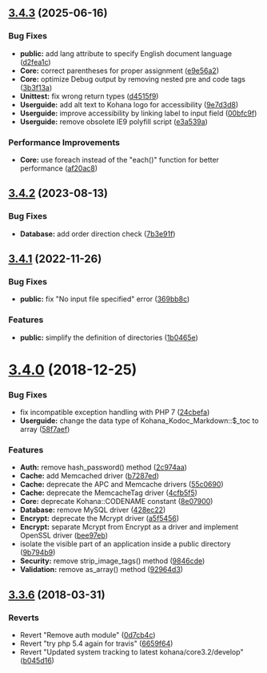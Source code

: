 ## [3.4.3](https://github.com/kilofox/kohana/compare/v3.4.2...v3.4.3) (2025-06-16)


### Bug Fixes

* **public:** add lang attribute to specify English document language ([d2fea1c](https://github.com/kilofox/kohana/commit/d2fea1c4fb6dbcd51610f65450fe7927b037fcb7))
* **Core:** correct parentheses for proper assignment ([e9e56a2](https://github.com/kilofox/kohana/commit/e9e56a29bc58f5dd741bb603cb9531b79a0b2f8f))
* **Core:** optimize Debug output by removing nested pre and code tags ([3b3f13a](https://github.com/kilofox/kohana/commit/3b3f13afc71d2874eba153c640c38e1a3399d59f))
* **Unittest:** fix wrong return types ([d4515f9](https://github.com/kilofox/kohana/commit/d4515f91199ce6a92436f50d061e724fd11dbc62))
* **Userguide:** add alt text to Kohana logo for accessibility ([9e7d3d8](https://github.com/kilofox/kohana/commit/9e7d3d841d0939000f5e8eabaae11ff5b0c50ab9))
* **Userguide:** improve accessibility by linking label to input field ([00bfc9f](https://github.com/kilofox/kohana/commit/00bfc9f7a996f10a27f58dbf9ed2f43ca7a5c3c2))
* **Userguide:** remove obsolete IE9 polyfill script ([e3a539a](https://github.com/kilofox/kohana/commit/e3a539af31700a36cfcdc46094c5cc0857841d9e))


### Performance Improvements

* **Core:** use foreach instead of the "each()" function for better performance ([af20ac8](https://github.com/kilofox/kohana/commit/af20ac86f4dd7e675e698f462fb51a6dd9c14670))



## [3.4.2](https://github.com/kilofox/kohana/compare/v3.4.1...v3.4.2) (2023-08-13)


### Bug Fixes

* **Database:** add order direction check ([7b3e91f](https://github.com/kilofox/kohana/commit/7b3e91f4f82a55fbe80628a62bc9d25d55df404e))



## [3.4.1](https://github.com/kilofox/kohana/compare/v3.4.0...v3.4.1) (2022-11-26)


### Bug Fixes

* **public:** fix "No input file specified" error ([369bb8c](https://github.com/kilofox/kohana/commit/369bb8c353334594e30498b4ae26b8f4c20ae6cd))


### Features

* **public:** simplify the definition of directories ([1b0465e](https://github.com/kilofox/kohana/commit/1b0465e573bca4cebf1408b576b3884d8bec0ea4))



# [3.4.0](https://github.com/kilofox/kohana/compare/v3.3.6...v3.4.0) (2018-12-25)


### Bug Fixes

* fix incompatible exception handling with PHP 7 ([24cbefa](https://github.com/kilofox/kohana/commit/24cbefac1e1c1526cc25f28105cdecf998f7b909))
* **Userguide:** change the data type of Kohana_Kodoc_Markdown::$_toc to array ([58f7aef](https://github.com/kilofox/kohana/commit/58f7aefed9e624b409540d07f7a23e9ee8487f47))


### Features

* **Auth:** remove hash_password() method ([2c974aa](https://github.com/kilofox/kohana/commit/2c974aa00b4b1d00e2dc6d12611bbd7162f113c2))
* **Cache:** add Memcached driver ([b7287ed](https://github.com/kilofox/kohana/commit/b7287ed5946a46efe6c357100b599a47e3cf5d33))
* **Cache:** deprecate the APC and Memcache drivers ([55c0690](https://github.com/kilofox/kohana/commit/55c06901e97780aead55659a3df26496b94e8220))
* **Cache:** deprecate the MemcacheTag driver ([4cfb5f5](https://github.com/kilofox/kohana/commit/4cfb5f5eda41c438e4b9c56d4e5327e6f1867035))
* **Core:** deprecate Kohana::CODENAME constant ([8e07900](https://github.com/kilofox/kohana/commit/8e07900588c58f619d669f153c3a47f5df826a01))
* **Database:** remove MySQL driver ([428ec22](https://github.com/kilofox/kohana/commit/428ec223bd913a32713d748312a5551213e3b560))
* **Encrypt:** deprecate the Mcrypt driver ([a5f5456](https://github.com/kilofox/kohana/commit/a5f54566730823585f9604f3c6bc48acef0052dc))
* **Encrypt:** separate Mcrypt from Encrypt as a driver and implement OpenSSL driver ([bee97eb](https://github.com/kilofox/kohana/commit/bee97ebb162f58c048c01895f1b17d2623ff057e))
* isolate the visible part of an application inside a public directory ([9b794b9](https://github.com/kilofox/kohana/commit/9b794b9ecbaff4683cdb35264178ea6f6d9bbbb5))
* **Security:** remove strip_image_tags() method ([9846cde](https://github.com/kilofox/kohana/commit/9846cde1322b94fb7d6addf7eb0afd7c45b682c0))
* **Validation:** remove as_array() method ([92964d3](https://github.com/kilofox/kohana/commit/92964d38dc5a62f27dcb203b564cdba99fe5baa9))



## [3.3.6](https://github.com/kilofox/kohana/compare/b045d16354375d7b7472734439aefc9ae05e4eb7...v3.3.6) (2018-03-31)


### Reverts

* Revert "Remove auth module" ([0d7cb4c](https://github.com/kilofox/kohana/commit/0d7cb4cdab10552d0c191e2374105e73c28f7ab9))
* Revert "try php 5.4 again for travis" ([6659f64](https://github.com/kilofox/kohana/commit/6659f643dbee8a2eef9e3424803efec6d65e7d62))
* Revert "Updated system tracking to latest kohana/core3.2/develop" ([b045d16](https://github.com/kilofox/kohana/commit/b045d16354375d7b7472734439aefc9ae05e4eb7))



